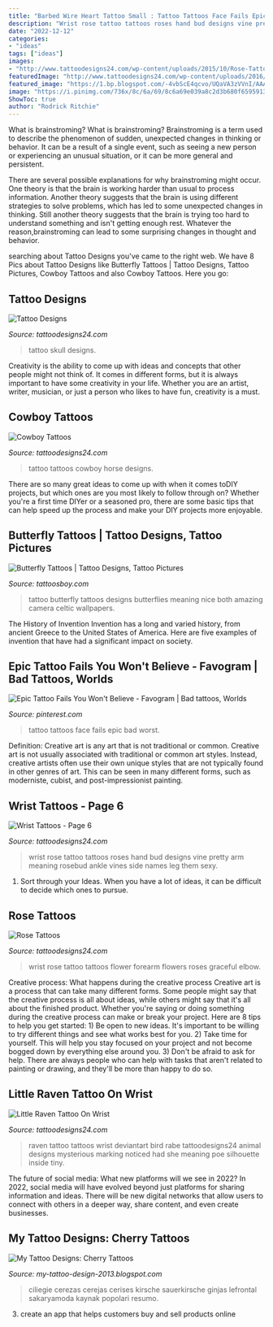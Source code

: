 ```yaml
---
title: "Barbed Wire Heart Tattoo Small : Tattoo Tattoos Face Fails Epic Bad Worst"
description: "Wrist rose tattoo tattoos roses hand bud designs vine pretty arm meaning rosebud ankle vines side names leg them sexy"
date: "2022-12-12"
categories:
- "ideas"
tags: ["ideas"]
images:
- "http://www.tattoodesigns24.com/wp-content/uploads/2015/10/Rose-Tattoo-On-Wrist-TD12328-400x600.jpg"
featuredImage: "http://www.tattoodesigns24.com/wp-content/uploads/2016/01/Rose-Flower-Tattoo-On-Wrist-TD2433-450x600.jpg"
featured_image: "https://1.bp.blogspot.com/-4vbScE4qcvo/UQaVA3zVVnI/AAAAAAAAVko/2UrUT8Qe-Js/s1600/Cherry+Tattoos.jpg"
image: "https://i.pinimg.com/736x/8c/6a/69/8c6a69e039a8c2d3b680f65959133061--epic-tattoo-fails.jpg"
ShowToc: true
author: "Rodrick Ritchie"
---
```



What is brainstroming?
What is brainstroming?
Brainstroming is a term used to describe the phenomenon of sudden, unexpected changes in thinking or behavior. It can be a result of a single event, such as seeing a new person or experiencing an unusual situation, or it can be more general and persistent.

There are several possible explanations for why brainstroming might occur. One theory is that the brain is working harder than usual to process information. Another theory suggests that the brain is using different strategies to solve problems, which has led to some unexpected changes in thinking. Still another theory suggests that the brain is trying too hard to understand something and isn't getting enough rest. Whatever the reason,brainstroming can lead to some surprising changes in thought and behavior.

	

		
searching about Tattoo Designs you've came to the right web. We have 8 Pics about Tattoo Designs like Butterfly Tattoos | Tattoo Designs, Tattoo Pictures, Cowboy Tattoos and also Cowboy Tattoos. Here you go:
		
    
## Tattoo Designs

<img loading=lazy src="http://www.tattoodesigns24.com/wp-content/uploads/2016/01/Skull-Tattoo-TD1102-TD24102.jpg" onerror="this.onerror=null;this.src='https://tse2.mm.bing.net/th?id=OIP.GRQcBOAyR2wys5JdbdDdkwHaHa&amp;pid=15.1';" alt="Tattoo Designs">

_Source: tattoodesigns24.com_

>tattoo skull designs. 

	

Creativity is the ability to come up with ideas and concepts that other people might not think of. It comes in different forms, but it is always important to have some creativity in your life. Whether you are an artist, writer, musician, or just a person who likes to have fun, creativity is a must.

    
## Cowboy Tattoos

<img loading=lazy src="http://www.tattoodesigns24.com/wp-content/uploads/2014/12/Cowboy-With-Horse-Tattoo.jpg" onerror="this.onerror=null;this.src='https://tse3.mm.bing.net/th?id=OIP.RHrHvd5CvedOFXE4vsXb0gHaJQ&amp;pid=15.1';" alt="Cowboy Tattoos">

_Source: tattoodesigns24.com_

>tattoo tattoos cowboy horse designs. 

	

There are so many great ideas to come up with when it comes toDIY projects, but which ones are you most likely to follow through on? Whether you're a first time DIYer or a seasoned pro, there are some basic tips that can help speed up the process and make your DIY projects more enjoyable.

    
## Butterfly Tattoos | Tattoo Designs, Tattoo Pictures

<img loading=lazy src="http://www.tattoosboy.com/wp-content/uploads/2016/03/Nice-Butterfly-TAttoo-TB125.jpg" onerror="this.onerror=null;this.src='https://tse3.mm.bing.net/th?id=OIP.yZg9xg1kbg-nn07GwbysZAHaJ4&amp;pid=15.1';" alt="Butterfly Tattoos | Tattoo Designs, Tattoo Pictures">

_Source: tattoosboy.com_

>tattoo butterfly tattoos designs butterflies meaning nice both amazing camera celtic wallpapers. 

	

The History of Invention
Invention has a long and varied history, from ancient Greece to the United States of America. Here are five examples of invention that have had a significant impact on society.

    
## Epic Tattoo Fails You Won&#039;t Believe - Favogram | Bad Tattoos, Worlds

<img loading=lazy src="https://i.pinimg.com/736x/8c/6a/69/8c6a69e039a8c2d3b680f65959133061--epic-tattoo-fails.jpg" onerror="this.onerror=null;this.src='https://tse1.mm.bing.net/th?id=OIP.rXvZTidUVEZJ7Slcm0TPfQDgEW&amp;pid=15.1';" alt="Epic Tattoo Fails You Won&#039;t Believe - Favogram | Bad tattoos, Worlds">

_Source: pinterest.com_

>tattoo tattoos face fails epic bad worst. 

	

Definition: Creative art is any art that is not traditional or common.
Creative art is not usually associated with traditional or common art styles. Instead, creative artists often use their own unique styles that are not typically found in other genres of art. This can be seen in many different forms, such as moderniste, cubist, and post-impressionist painting.

    
## Wrist Tattoos - Page 6

<img loading=lazy src="http://www.tattoodesigns24.com/wp-content/uploads/2015/10/Rose-Tattoo-On-Wrist-TD12328-400x600.jpg" onerror="this.onerror=null;this.src='https://tse4.mm.bing.net/th?id=OIP.EFKEqBLfVm0sp1JuHpRVOQHaLH&amp;pid=15.1';" alt="Wrist Tattoos - Page 6">

_Source: tattoodesigns24.com_

>wrist rose tattoo tattoos roses hand bud designs vine pretty arm meaning rosebud ankle vines side names leg them sexy. 

	

1. Sort through your Ideas. When you have a lot of ideas, it can be difficult to decide which ones to pursue.

    
## Rose Tattoos

<img loading=lazy src="http://www.tattoodesigns24.com/wp-content/uploads/2016/01/Rose-Flower-Tattoo-On-Wrist-TD2433-450x600.jpg" onerror="this.onerror=null;this.src='https://tse3.mm.bing.net/th?id=OIP.dw6kgDVq-74fZgGa-ttCzgHaJ4&amp;pid=15.1';" alt="Rose Tattoos">

_Source: tattoodesigns24.com_

>wrist rose tattoo tattoos flower forearm flowers roses graceful elbow. 

	

Creative process: What happens during the creative process
Creative art is a process that can take many different forms. Some people might say that the creative process is all about ideas, while others might say that it's all about the finished product. Whether you're saying or doing something during the creative process can make or break your project. Here are 8 tips to help you get started: 1) Be open to new ideas. It's important to be willing to try different things and see what works best for you. 2) Take time for yourself. This will help you stay focused on your project and not become bogged down by everything else around you. 3) Don't be afraid to ask for help. There are always people who can help with tasks that aren't related to painting or drawing, and they'll be more than happy to do so.

    
## Little Raven Tattoo On Wrist

<img loading=lazy src="http://www.tattoodesigns24.com/tattoopics/animal/bird/raven/raven_tattoo_6.jpg" onerror="this.onerror=null;this.src='https://tse1.mm.bing.net/th?id=OIP.bdadqb3lRH2JqhJ2LWBsDQAAAA&amp;pid=15.1';" alt="Little Raven Tattoo On Wrist">

_Source: tattoodesigns24.com_

>raven tattoo tattoos wrist deviantart bird rabe tattoodesigns24 animal designs mysterious marking noticed had she meaning poe silhouette inside tiny. 

	

The future of social media: What new platforms will we see in 2022?
In 2022, social media will have evolved beyond just platforms for sharing information and ideas. There will be new digital networks that allow users to connect with others in a deeper way, share content, and even create businesses.

    
## My Tattoo Designs: Cherry Tattoos

<img loading=lazy src="https://1.bp.blogspot.com/-4vbScE4qcvo/UQaVA3zVVnI/AAAAAAAAVko/2UrUT8Qe-Js/s1600/Cherry+Tattoos.jpg" onerror="this.onerror=null;this.src='https://tse4.mm.bing.net/th?id=OIP.tRo61JumeufRzEbQTIVUSwHaLD&amp;pid=15.1';" alt="My Tattoo Designs: Cherry Tattoos">

_Source: my-tattoo-design-2013.blogspot.com_

>ciliegie cerezas cerejas cerises kirsche sauerkirsche ginjas lefrontal sakaryamoda kaynak popolari resumo. 

	

3. create an app that helps customers buy and sell products online 

